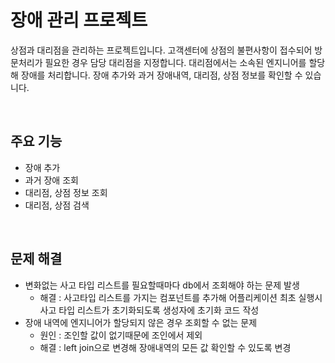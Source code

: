 # 장애 관리 프로젝트
상점과 대리점을 관리하는 프로젝트입니다.
고객센터에 상점의 불편사항이 접수되어 방문처리가 필요한 경우 담당 대리점을 지정합니다.
대리점에서는 소속된 엔지니어를 할당해 장애를 처리합니다.
장애 추가와 과거 장애내역, 대리점, 상점 정보를 확인할 수 있습니다.

<br>

## 주요 기능
- 장애 추가
- 과거 장애 조회
- 대리점, 상점 정보 조회
- 대리점, 상점 검색

<br>

## 문제 해결
- 변화없는 사고 타입 리스트를 필요할때마다 db에서 조회해야 하는 문제 발생
    - 해결 : 사고타입 리스트를 가지는 컴포넌트를 추가해 어플리케이션 최초 실행시 사고 타입 리스트가 초기화되도록 생성자에 초기화 코드 작성
- 장애 내역에 엔지니어가 할당되지 않은 경우 조회할 수 없는 문제
    - 원인 : 조인할 값이 없기때문에 조인에서 제외
    - 해결 : left join으로 변경해 장애내역의 모든 값 확인할 수 있도록 변경
